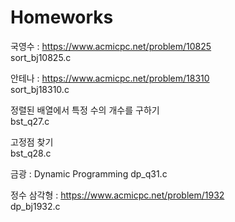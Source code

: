 # Homeworks
국영수 : https://www.acmicpc.net/problem/10825<br/>
sort_bj10825.c

안테나 : https://www.acmicpc.net/problem/18310<br/>
sort_bj18310.c

정렬된 배열에서 특정 수의 개수를 구하기<br/>
bst_q27.c

고정점 찾기<br/>
bst_q28.c

금광 : Dynamic Programming 
dp_q31.c

정수 삼각형 : https://www.acmicpc.net/problem/1932<br/>
dp_bj1932.c
